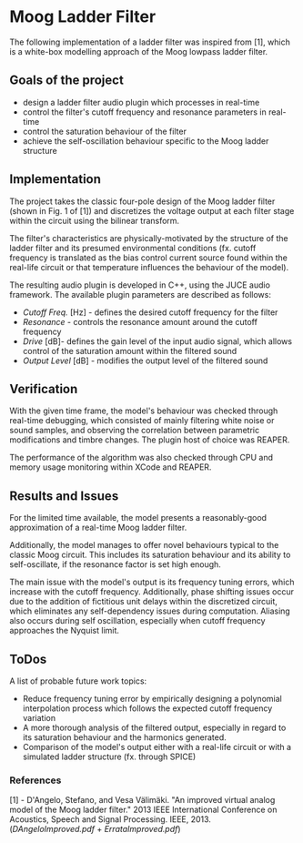 # Moog Ladder Filter 

The following implementation of a ladder filter was inspired from [1], which is a white-box modelling approach of the Moog lowpass ladder filter.

## Goals of the project

- design a ladder filter audio plugin which processes in real-time
- control the filter's cutoff frequency and resonance parameters in real-time
- control the saturation behaviour of the filter
- achieve the self-oscillation behaviour specific to the Moog ladder structure

## Implementation

The project takes the classic four-pole design of the Moog ladder filter (shown in Fig. 1 of [1]) and discretizes the voltage output at each filter stage within the circuit using the bilinear transform. 

The filter's characteristics are physically-motivated by the structure of the ladder filter and its presumed environmental conditions (fx. cutoff frequency is translated as the bias control current source found within the real-life circuit or that temperature influences the behaviour of the model).

The resulting audio plugin is developed in C++, using the JUCE audio framework. The available plugin parameters are described as follows:
- *Cutoff Freq.* [Hz] - defines the desired cutoff frequency for the filter
- *Resonance* - controls the resonance amount around the cutoff frequency
- *Drive* [dB]- defines the gain level of the input audio signal, which allows control of the saturation amount within the filtered sound
- *Output Level* [dB] - modifies the output level of the filtered sound

## Verification

With the given time frame, the model's behaviour was checked through real-time debugging, which consisted of mainly filtering white noise or sound samples, and observing the correlation between parametric modifications and timbre changes. The plugin host of choice was REAPER.

The performance of the algorithm was also checked through CPU and memory usage monitoring within XCode and REAPER.

## Results and Issues

For the limited time available, the model presents a reasonably-good approximation of a real-time Moog ladder filter.

Additionally, the model manages to offer novel behaviours typical to the classic Moog circuit. This includes its saturation behaviour and its ability to self-oscillate, if the resonance factor is set high enough.

The main issue with the model's output is its frequency tuning errors, which increase with the cutoff frequency. Additionally, phase shifting issues occur due to the addition of fictitious unit delays within the discretized circuit, which eliminates any self-dependency issues during computation. Aliasing also occurs during self oscillation, especially when cutoff frequency approaches the Nyquist limit.

## ToDos

A list of probable future work topics:

- Reduce frequency tuning error by empirically designing a polynomial interpolation process which follows the expected cutoff frequency variation
- A more thorough analysis of the filtered output, especially in regard to its saturation behaviour and the harmonics generated.
- Comparison of the model's output either with a real-life circuit or with a simulated ladder structure (fx. through SPICE)


### References
[1] - D'Angelo, Stefano, and Vesa Välimäki. "An improved virtual analog model of the Moog ladder filter." 2013 IEEE International Conference on Acoustics, Speech and Signal Processing. IEEE, 2013. (*DAngeloImproved.pdf* + *ErrataImproved.pdf*)

